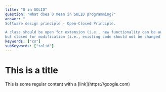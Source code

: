 ```yaml
---
title: "O in SOLID"
question: "What does O mean in SOLID programming?"
answer: "
Software design principle - Open-Closed Principle.

A class should be open for extension (i.e., new functionality can be added), 
but closed for modification (i.e., existing code should not be changed)."
keywords: ["cs"]
subKeywords: ["solid"]
---
```


# This is a title

<p>This is some regular content with a [link](https://google.com)</p>
